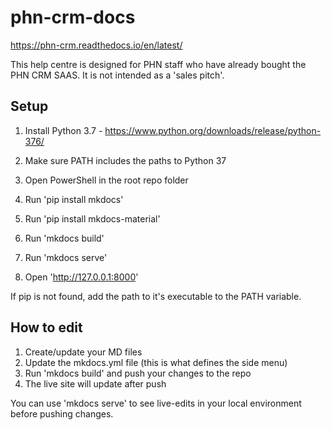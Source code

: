 # phn-crm-docs

https://phn-crm.readthedocs.io/en/latest/ 
 
This help centre is designed for PHN staff who have already bought the PHN CRM SAAS. It is not intended as a 'sales pitch'.

## Setup

1. Install Python 3.7 - https://www.python.org/downloads/release/python-376/

1. Make sure PATH includes the paths to Python 37

1. Open PowerShell in the root repo folder

1. Run 'pip install mkdocs'

1. Run 'pip install mkdocs-material'

1. Run 'mkdocs build'

1. Run 'mkdocs serve'

1. Open 'http://127.0.0.1:8000'

If pip is not found, add the path to it's executable to the PATH variable.

## How to edit

1. Create/update your MD files
2. Update the mkdocs.yml file (this is what defines the side menu)
3. Run 'mkdocs build' and push your changes to the repo
4. The live site will update after push

You can use 'mkdocs serve' to see live-edits in your local environment before pushing changes.
